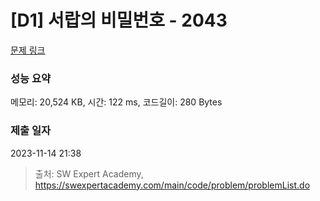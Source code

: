 # [D1] 서랍의 비밀번호 - 2043 

[문제 링크](https://swexpertacademy.com/main/code/problem/problemDetail.do?contestProbId=AV5QJ_8KAx8DFAUq) 

### 성능 요약

메모리: 20,524 KB, 시간: 122 ms, 코드길이: 280 Bytes

### 제출 일자

2023-11-14 21:38



> 출처: SW Expert Academy, https://swexpertacademy.com/main/code/problem/problemList.do